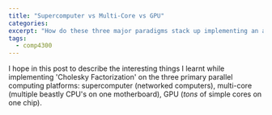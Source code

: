 ```yaml
---
title: "Supercomputer vs Multi-Core vs GPU"
categories:
excerpt: "How do these three major paradigms stack up implementing an algorithm with opportunities for parallelism and points which require synchronization."
tags:
  - comp4300
---
```


I hope in this post to describe the interesting things I learnt while implementing 'Cholesky Factorization' on the three primary parallel computing platforms: supercomputer (networked computers), multi-core (multiple beastly CPU's on one motherboard), GPU (*tons* of simple cores on one chip). 


